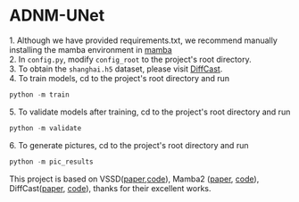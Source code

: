 # ADNM-UNet

1\. Although we have provided requirements.txt, we recommend manually installing the mamba environment in [mamba](https://github.com/state-spaces/mamba)
<br>
2\. In `config.py`, modify `config_root` to the project's root directory.
<br>
3\. To obtain the `shanghai.h5` dataset, please visit [DiffCast](https://github.com/DeminYu98/DiffCast).
<br>
4\. To train models, cd to the project's root directory and run
```python
python -m train
```
5\. To validate models after training, cd to the project's root directory and run
```python
python -m validate
```
6\. To generate pictures, cd to the project's root directory and run
```python
python -m pic_results
```

This project is based on VSSD([paper](https://arxiv.org/abs/2407.18559),[code](https://github.com/YuHengsss/VSSD)), Mamba2 ([paper](https://arxiv.org/abs/2405.21060), [code](https://github.com/state-spaces/mamba)), DiffCast([paper](https://arxiv.org/abs/2312.06734), [code](https://github.com/DeminYu98/DiffCast)), thanks for their excellent works.
